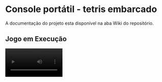 # Console portátil - tetris embarcado

A documentação do projeto esta disponível na aba Wiki do repositório.

## Jogo em Execução

<video src='img/tetris-embarcado-run.mp4' width=180 />

